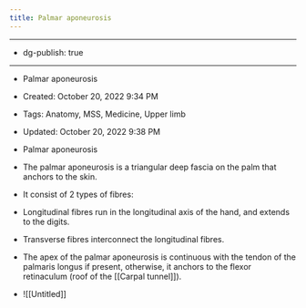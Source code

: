 ```yaml
---
title: Palmar aponeurosis
---
```


- --

- dg-publish: true

- --

- Palmar aponeurosis

- Created: October 20, 2022 9:34 PM

- Tags: Anatomy, MSS, Medicine, Upper limb

- Updated: October 20, 2022 9:38 PM

- Palmar aponeurosis

- The palmar aponeurosis is a triangular deep fascia on the palm that anchors to the skin.

- It consist of 2 types of fibres:

- Longitudinal fibres run in the longitudinal axis of the hand, and extends to the digits.

- Transverse fibres interconnect the longitudinal fibres.

- The apex of the palmar aponeurosis is continuous with the tendon of the palmaris longus if present, otherwise, it anchors to the flexor retinaculum (roof of the [[Carpal tunnel]]).

- ![[Untitled]]
